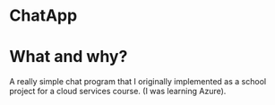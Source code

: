 # ChatApp

# What and why?
A really simple chat program that I originally implemented as a school project for a cloud services course. (I was learning Azure).

